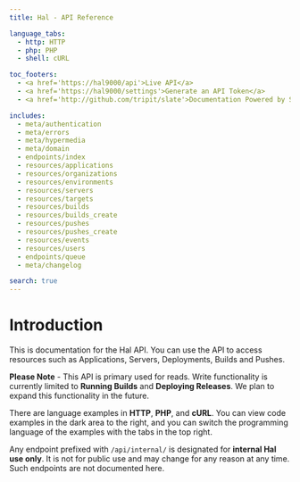 ```yaml
---
title: Hal - API Reference

language_tabs:
  - http: HTTP
  - php: PHP
  - shell: cURL

toc_footers:
  - <a href='https://hal9000/api'>Live API</a>
  - <a href='https://hal9000/settings'>Generate an API Token</a>
  - <a href='http://github.com/tripit/slate'>Documentation Powered by Slate</a>

includes:
  - meta/authentication
  - meta/errors
  - meta/hypermedia
  - meta/domain
  - endpoints/index
  - resources/applications
  - resources/organizations
  - resources/environments
  - resources/servers
  - resources/targets
  - resources/builds
  - resources/builds_create
  - resources/pushes
  - resources/pushes_create
  - resources/events
  - resources/users
  - endpoints/queue
  - meta/changelog

search: true
---
```


# Introduction

This is documentation for the Hal API. You can use the API to access resources such as Applications, Servers, Deployments, Builds and Pushes.

<aside class="notice">
    <b>Please Note</b> -
    This API is primary used for reads. Write functionality is currently limited to <b>Running Builds</b> and <b>Deploying Releases</b>. We plan to expand this functionality in the future.
</aside>

There are language examples in **HTTP**, **PHP**, and **cURL**. You can view code examples in the dark area to the right, and you can switch the programming language of the examples with the tabs in the top right.

<aside class="warning">
    Any endpoint prefixed with <code>/api/internal/</code> is designated for <b>internal Hal use only</b>. It is not for public use and may change for any reason at any time. Such endpoints are not documented here.
</aside>
